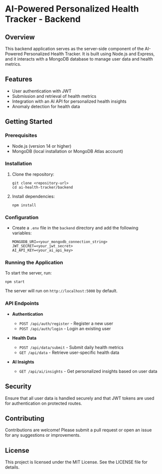 # AI-Powered Personalized Health Tracker - Backend

## Overview
This backend application serves as the server-side component of the AI-Powered Personalized Health Tracker. It is built using Node.js and Express, and it interacts with a MongoDB database to manage user data and health metrics.

## Features
- User authentication with JWT
- Submission and retrieval of health metrics
- Integration with an AI API for personalized health insights
- Anomaly detection for health data

## Getting Started

### Prerequisites
- Node.js (version 14 or higher)
- MongoDB (local installation or MongoDB Atlas account)

### Installation
1. Clone the repository:
   ```
   git clone <repository-url>
   cd ai-health-tracker/backend
   ```

2. Install dependencies:
   ```
   npm install
   ```

### Configuration
- Create a `.env` file in the `backend` directory and add the following variables:
  ```
  MONGODB_URI=<your_mongodb_connection_string>
  JWT_SECRET=<your_jwt_secret>
  AI_API_KEY=<your_ai_api_key>
  ```

### Running the Application
To start the server, run:
```
npm start
```
The server will run on `http://localhost:5000` by default.

### API Endpoints
- **Authentication**
  - `POST /api/auth/register` - Register a new user
  - `POST /api/auth/login` - Login an existing user

- **Health Data**
  - `POST /api/data/submit` - Submit daily health metrics
  - `GET /api/data` - Retrieve user-specific health data

- **AI Insights**
  - `GET /api/ai/insights` - Get personalized insights based on user data

## Security
Ensure that all user data is handled securely and that JWT tokens are used for authentication on protected routes.

## Contributing
Contributions are welcome! Please submit a pull request or open an issue for any suggestions or improvements.

## License
This project is licensed under the MIT License. See the LICENSE file for details.